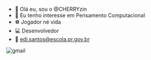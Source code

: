 - 👋 Olá eu, sou o @CHERRYzin
- 👀 Eu tenho interesse em Pensamento Computacional 
- ⚽ Jogador né vida 
- 💻 Desenvolvedor 
- 📧 edi.santos@escola.pr.gov.br

![gmail](https://img.shields.io/badge/Gmail-D14836?style=for-the-badge&logo=gmail&logoColor=white)

<!---
CHERRYzin/CHERRYzin is a ✨ special ✨ repository because its `README.md` (this file) appears on your GitHub profile.
You can click the Preview link to take a look at your changes.
--->
